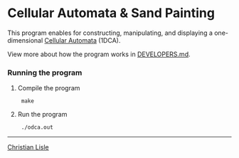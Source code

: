 # Cellular Automata & Sand Painting

This program enables for constructing, manipulating, and displaying a one-dimensional [Cellular Automata](https://mathworld.wolfram.com/ElementaryCellularAutomaton.html) (1DCA).

View more about how the program works in [DEVELOPERS.md](DEVELOPERS.md).

### Running the program
1. Compile the program

        make

2. Run the program

        ./odca.out


---
[Christian Lisle](http://christianlisle.com)
